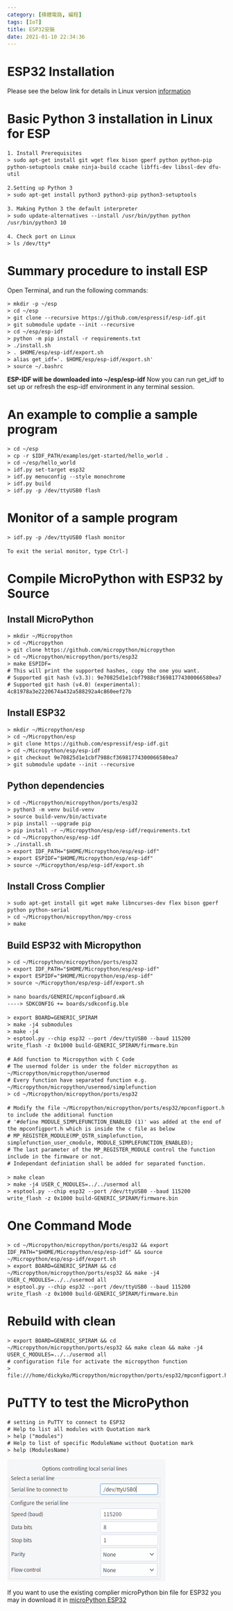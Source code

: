 ```yaml
---
category: [積體電路, 編程]
tags: [IoT]
title: ESP32安裝
date: 2021-01-10 22:34:36
---
```


# ESP32 Installation
Please see the below link for details in Linux version [information](https://docs.espressif.com/projects/esp-idf/en/latest/esp32/get-started/linux-setup.html)

# Basic Python 3 installation in Linux for ESP
```
1. Install Prerequisites
> sudo apt-get install git wget flex bison gperf python python-pip python-setuptools cmake ninja-build ccache libffi-dev libssl-dev dfu-util

2.Setting up Python 3 
> sudo apt-get install python3 python3-pip python3-setuptools

3. Making Python 3 the default interpreter
> sudo update-alternatives --install /usr/bin/python python /usr/bin/python3 10

4. Check port on Linux
> ls /dev/tty*

```
# Summary procedure to install ESP
 
Open Terminal, and run the following commands:
```
> mkdir -p ~/esp
> cd ~/esp
> git clone --recursive https://github.com/espressif/esp-idf.git
> git submodule update --init --recursive
> cd ~/esp/esp-idf
> python -m pip install -r requirements.txt
> ./install.sh
> . $HOME/esp/esp-idf/export.sh
> alias get_idf='. $HOME/esp/esp-idf/export.sh'
> source ~/.bashrc
```
**ESP-IDF will be downloaded into ~/esp/esp-idf**
Now you can run get_idf to set up or refresh the esp-idf environment in any terminal session.

# An example to complie a sample program
```
> cd ~/esp
> cp -r $IDF_PATH/examples/get-started/hello_world .
> cd ~/esp/hello_world
> idf.py set-target esp32
> idf.py menuconfig --style monochrome
> idf.py build
> idf.py -p /dev/ttyUSB0 flash
```
#  Monitor of a sample program
```
> idf.py -p /dev/ttyUSB0 flash monitor

To exit the serial monitor, type Ctrl-]
```

# Compile MicroPython with ESP32 by Source

## Install MicroPython
```
> mkdir ~/Micropython
> cd ~/Micropython
> git clone https://github.com/micropython/micropython
> cd ~/Micropython/micropython/ports/esp32
> make ESPIDF= 
# This will print the supported hashes, copy the one you want.
# Supported git hash (v3.3): 9e70825d1e1cbf7988cf36981774300066580ea7
# Supported git hash (v4.0) (experimental): 4c81978a3e2220674a432a588292a4c860eef27b
```

## Install ESP32
```
> mkdir ~/Micropython/esp
> cd ~/Micropython/esp
> git clone https://github.com/espressif/esp-idf.git
> cd ~/Micropython/esp/esp-idf
> git checkout 9e70825d1e1cbf7988cf36981774300066580ea7
> git submodule update --init --recursive
```

## Python dependencies
```
> cd ~/Micropython/micropython/ports/esp32
> python3 -m venv build-venv
> source build-venv/bin/activate
> pip install --upgrade pip
> pip install -r ~/Micropython/esp/esp-idf/requirements.txt
> cd ~/Micropython/esp/esp-idf
> ./install.sh
> export IDF_PATH="$HOME/Micropython/esp/esp-idf"
> export ESPIDF="$HOME/Micropython/esp/esp-idf"
> source ~/Micropython/esp/esp-idf/export.sh
```

## Install Cross Complier
```
> sudo apt-get install git wget make libncurses-dev flex bison gperf python python-serial
> cd ~/Micropython/micropython/mpy-cross
> make
```

## Build ESP32 with Micropython
```
> cd ~/Micropython/micropython/ports/esp32
> export IDF_PATH="$HOME/Micropython/esp/esp-idf"
> export ESPIDF="$HOME/Micropython/esp/esp-idf"
> source ~/Micropython/esp/esp-idf/export.sh

> nano boards/GENERIC/mpconfigboard.mk
----> SDKCONFIG += boards/sdkconfig.ble

> export BOARD=GENERIC_SPIRAM
> make -j4 submodules
> make -j4
> esptool.py --chip esp32 --port /dev/ttyUSB0 --baud 115200 write_flash -z 0x1000 build-GENERIC_SPIRAM/firmware.bin

# Add function to Micropython with C Code
# The usermod folder is under the folder micropython as ~/Micropython/micropython/usermod
# Every function have separated function e.g. ~/Micropython/micropython/usermod/simplefunction
> cd ~/Micropython/micropython/ports/esp32

# Modify the file ~/Micropython/micropython/ports/esp32/mpconfigport.h to include the additional function
# '#define MODULE_SIMPLEFUNCTION_ENABLED (1)' was added at the end of the mpconfigport.h which is inside the c file as below
# MP_REGISTER_MODULE(MP_QSTR_simplefunction, simplefunction_user_cmodule, MODULE_SIMPLEFUNCTION_ENABLED); 
# The last parameter of the MP_REGISTER_MODULE control the function include in the firmware or not.
# Independant definiation shall be added for separated function. 

> make clean
> make -j4 USER_C_MODULES=../../usermod all
> esptool.py --chip esp32 --port /dev/ttyUSB0 --baud 115200 write_flash -z 0x1000 build-GENERIC_SPIRAM/firmware.bin
```
# One Command Mode
```
> cd ~/Micropython/micropython/ports/esp32 && export IDF_PATH="$HOME/Micropython/esp/esp-idf" && source ~/Micropython/esp/esp-idf/export.sh
> export BOARD=GENERIC_SPIRAM && cd ~/Micropython/micropython/ports/esp32 && make -j4 USER_C_MODULES=../../usermod all
> esptool.py --chip esp32 --port /dev/ttyUSB0 --baud 115200 write_flash -z 0x1000 build-GENERIC_SPIRAM/firmware.bin
```

# Rebuild with clean
```
> export BOARD=GENERIC_SPIRAM && cd ~/Micropython/micropython/ports/esp32 && make clean && make -j4 USER_C_MODULES=../../usermod all
# configuration file for activate the micropython function
> file:///home/dickyko/Micropython/micropython/ports/esp32/mpconfigport.h
```
# PuTTY to test the MicroPython
```
# setting in PuTTY to connect to ESP32
# Help to list all modules with Quotation mark
> help ("modules")
# Help to list of specific ModuleName without Quotation mark
> help (ModulesName)
```
![](../assets/img/esp/putty_config.png)


If you want to use the existing complier microPython bin file for ESP32 you may in download it in [microPython ESP32](https://micropython.org/download/esp32/)